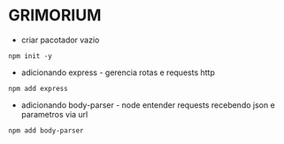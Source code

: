 # GRIMORIUM

* criar pacotador vazio
```
npm init -y
```

* adicionando express - gerencia rotas e requests http 
```
npm add express
```

* adicionando body-parser - node entender requests recebendo json e parametros via url
```
npm add body-parser
```

